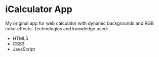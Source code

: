 # iCalculator App

My original app for web calculator with dynamic backgrounds and RGB color effects. Technologies and knowledge used:
* HTML5
* CSS3
* JavaScript
